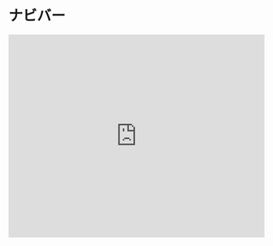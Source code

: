 # ナビバー

<iframe height="400" style="width: 100%;" scrolling="no" title="Navbar" src="https://codepen.io/ari-jp/embed/gOaqPGa?height=265&theme-id=default&default-tab=result" frameborder="no" allowtransparency="true" allowfullscreen="true">
  See the Pen <a href='https://codepen.io/ari-jp/pen/gOaqPGa'>Navbar</a> by ari-jp
  (<a href='https://codepen.io/ari-jp'>@ari-jp</a>) on <a href='https://codepen.io'>CodePen</a>.
</iframe>